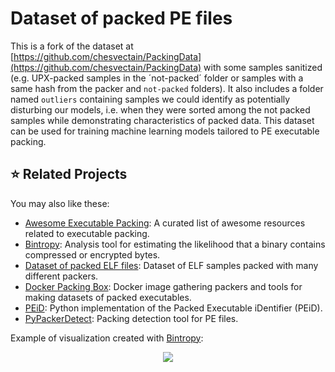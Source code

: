 # Dataset of packed PE files

This is a fork of the dataset at [https://github.com/chesvectain/PackingData](https://github.com/chesvectain/PackingData) with some samples sanitized (e.g. UPX-packed samples in the ´not-packed´ folder or samples with a same hash from the packer and `not-packed` folders). It also includes a folder named `outliers` containing samples we could identify as potentially disturbing our models, i.e. when they were sorted among the not packed samples while demonstrating characteristics of packed data. This dataset can be used for training machine learning models tailored to PE executable packing.


## :star: Related Projects

You may also like these:

- [Awesome Executable Packing](https://github.com/dhondta/awesome-executable-packing): A curated list of awesome resources related to executable packing.
- [Bintropy](https://github.com/dhondta/bintropy): Analysis tool for estimating the likelihood that a binary contains compressed or encrypted bytes.
- [Dataset of packed ELF files](https://github.com/dhondta/dataset-packed-elf): Dataset of ELF samples packed with many different packers.
- [Docker Packing Box](https://github.com/dhondta/docker-packing-box): Docker image gathering packers and tools for making datasets of packed executables.
- [PEiD](https://github.com/dhondta/peid): Python implementation of the Packed Executable iDentifier (PEiD).
- [PyPackerDetect](https://github.com/dhondta/PyPackerDetect): Packing detection tool for PE files.

Example of visualization created with [Bintropy](https://github.com/dhondta/bintropy):

<p align="center"><img src="https://raw.githubusercontent.com/dhondta/docker-packing-box/main/docs/imgs/calc.png"></p>

